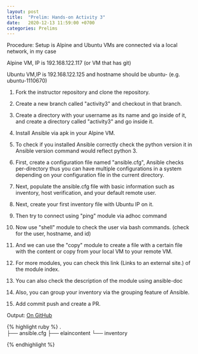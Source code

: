 ```yaml
---
layout: post
title:  "Prelim: Hands-on Activity 3"
date:   2020-12-13 11:59:00 +0700
categories: Prelims
---
```

Procedure:
Setup is Alpine and Ubuntu VMs are connected via a local network, in my case

Alpine VM, IP is 192.168.122.117 (or VM that has git)

Ubuntu VM,IP is 192.168.122.125 and hostname should be ubuntu-<your student number> (e.g. ubuntu-1110670)

1. Fork the instructor repository and clone the repository.

2. Create a new branch called "activity3" and checkout in that branch.

3. Create a directory with your username as its name and go inside of it, and create a directory called "activity3" and go inside it.

4. Install Ansible via apk in your Alpine VM.

5. To check if you installed Ansible correctly check the python version it in Ansible version command would reflect python 3.

6. First, create a configuration file named "ansible.cfg", Ansible checks per-directory thus you can have multiple configurations in a system depending on your configuration file in the current directory.

7. Next, populate the ansible.cfg file with basic information such as inventory, host verification, and your default remote user.

8. Next, create your first inventory file with Ubuntu IP on it.

9. Then try to connect using "ping" module via adhoc command

10. Now use "shell" module to check the user via bash commands. (check for the user, hostname, and id)

11. And we can use the "copy" module to create a file with a certain file with the content or copy from your local VM to your remote VM.

12. For more modules, you can check this link (Links to an external site.) of the module index.

13. You can also check the description of the module using ansible-doc 

14. Also, you can group your inventory via the grouping feature of Ansible.

15. Add commit push and create a PR.


Output: [On GitHub](https://github.com/eperol-tip/sysad2-12021/tree/activity3/eperol-tip/activity3)

{% highlight ruby %}
.  
├── ansible.cfg
├── elaincontent
└── inventory

{% endhighlight %}
